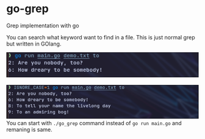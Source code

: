 # go-grep
Grep implementation with go

You can search what keyword want to find in a file. This is just normal grep but written in GOlang.


![Ignore case disable](./assets/ignore-case-off.png)
\
\
![Ignore case enable](./assets/ignore-case-on.png)\
You can start with ```./go_grep``` command instead of ```go run main.go``` and remaning is same.
